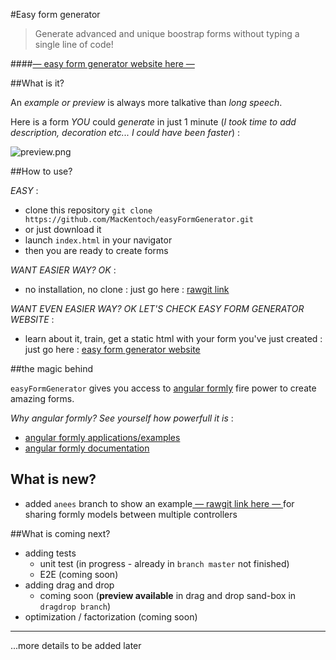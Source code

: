 #Easy form generator 


>Generate advanced and unique boostrap forms without typing a single line of code!

####[— easy form generator website here —](http://mackentoch.github.io/easyFormGenerator/)

##What is it?

An *example or preview* is always more talkative than *long speech*.


Here is a form *YOU* could *generate* in just 1 minute (_I took time to add description, decoration etc... I could have been faster_) :

![preview.png](https://raw.githubusercontent.com/MacKentoch/easyFormGenerator/master/preview.png)

##How to use?

_EASY_ : 
 - clone this repository `git clone https://github.com/MacKentoch/easyFormGenerator.git`
 - or just download it
 - launch `index.html` in your navigator
 - then you are ready to create forms

_WANT EASIER WAY? OK_ :

- no installation, no clone : just go here : [rawgit link](https://cdn.rawgit.com/MacKentoch/easyFormGenerator/v1.0.4/index.html)

_WANT EVEN EASIER WAY? OK LET'S CHECK EASY FORM GENERATOR WEBSITE_ :

- learn about it, train, get a static html with your form you've just created : just go here : [easy form generator website](http://mackentoch.github.io/easyFormGenerator/)

##the magic behind

`easyFormGenerator` gives you access to [angular formly](https://github.com/formly-js/angular-formly) fire power to create amazing forms. 

*Why angular formly? See yourself how powerfull it is* :

- [angular formly applications/examples](http://angular-formly.com)
- [angular formly documentation](http://docs.angular-formly.com)


## What is new?
 - added `anees` branch to show an example[ — rawgit link here — ](https://cdn.rawgit.com/MacKentoch/easyFormGenerator/anees/index.html) for sharing formly models between multiple controllers

##What is coming next?

 - adding tests
   - unit test (in progress - already in `branch master` not finished)
   - E2E (coming soon)
 - adding drag and drop
   - coming soon (**preview available** in drag and drop sand-box in `dragdrop branch`)
 - optimization / factorization (coming soon)
  

____
...more details to be added later

